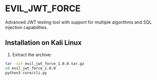 # EVIL_JWT_FORCE

Advanced JWT testing tool with support for multiple algorithms and SQL injection capabilities.

## Installation on Kali Linux

1. Extract the archive:
```bash
tar -xzf evil_jwt_force_1.0.0.tar.gz
cd evil_jwt_force_1.0.0
python3 core/cli.py
